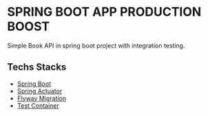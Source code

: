# SPRING BOOT APP PRODUCTION BOOST

Simple Book API in spring boot project with integration testing.

## Techs Stacks
- [Spring Boot](https://spring.io/projects/spring-boot)
- [Spring Actuator](https://docs.spring.io/spring-boot/how-to/actuator.html)
- [Flyway Migration](https://documentation.red-gate.com/flyway/getting-started-with-flyway)
- [Test Container](https://java.testcontainers.org/)